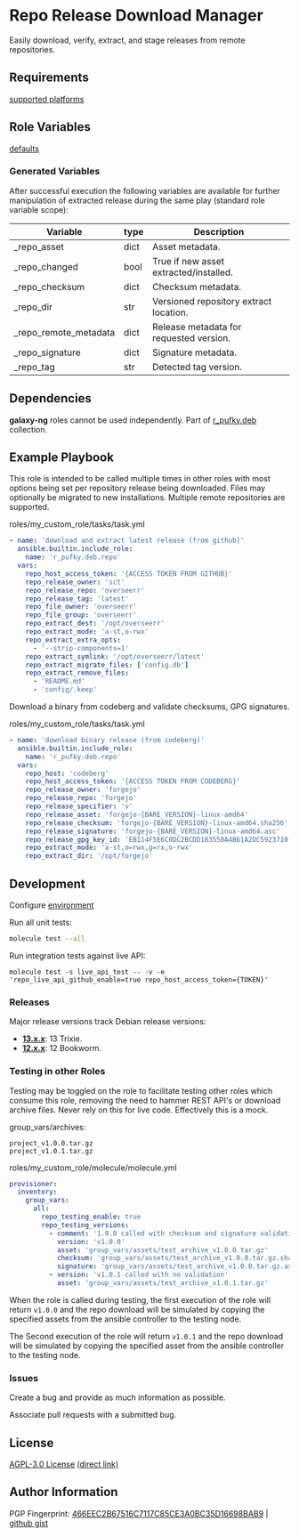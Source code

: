 # Repo Release Download Manager
Easily download, verify, extract, and stage releases from remote repositories.

## Requirements
[supported platforms](https://github.com/r-pufky/ansible_repo/blob/main/meta/main.yml)

## Role Variables
[defaults](https://github.com/r-pufky/ansible_repo/tree/main/defaults/main/)

### Generated Variables
After successful execution the following variables are available for further
manipulation of extracted release during the same play (standard role variable
scope):

 Variable              | type | Description
-----------------------|------|-----------------------------------------
 _repo_asset           | dict | Asset metadata.
 _repo_changed         | bool | True if new asset extracted/installed.
 _repo_checksum        | dict | Checksum metadata.
 _repo_dir             | str  | Versioned repository extract location.
 _repo_remote_metadata | dict | Release metadata for requested version.
 _repo_signature       | dict | Signature metadata.
 _repo_tag             | str  | Detected tag version.

## Dependencies
**galaxy-ng** roles cannot be used independently. Part of
[r_pufky.deb](https://github.com/r-pufky/ansible_collection_deb) collection.

## Example Playbook
This role is intended to be called multiple times in other roles with most
options being set per repository release being downloaded. Files may optionally
be migrated to new installations. Multiple remote repositories are supported.

roles/my_custom_role/tasks/task.yml
``` yaml
- name: 'download and extract latest release (from github)'
  ansible.builtin.include_role:
    name: 'r_pufky.deb.repo'
  vars:
    repo_host_access_token: '{ACCESS TOKEN FROM GITHUB}'
    repo_release_owner: 'sct'
    repo_release_repo: 'overseerr'
    repo_release_tag: 'latest'
    repo_file_owner: 'overseerr'
    repo_file_group: 'overseerr'
    repo_extract_dest: '/opt/overseerr'
    repo_extract_mode: 'a-st,o-rwx'
    repo_extract_extra_opts:
      - '--strip-components=1'
    repo_extract_symlink: '/opt/overseerr/latest'
    repo_extract_migrate_files: ['config.db']
    repo_extract_remove_files:
      - 'README.md'
      - 'config/.keep'
```

Download a binary from codeberg and validate checksums, GPG signatures.

roles/my_custom_role/tasks/task.yml
``` yaml
- name: 'download binary release (from codeberg)'
  ansible.builtin.include_role:
    name: 'r_pufky.deb.repo'
  vars:
    repo_host: 'codeberg'
    repo_host_access_token: '{ACCESS TOKEN FROM CODEBERG}'
    repo_release_owner: 'forgejo'
    repo_release_repo: 'forgejo'
    repo_release_specifier: 'v'
    repo_release_asset: 'forgejo-{BARE_VERSION}-linux-amd64'
    repo_release_checksum: 'forgejo-{BARE_VERSION}-linux-amd64.sha256'
    repo_release_signature: 'forgejo-{BARE_VERSION}-linux-amd64.asc'
    repo_release_gpg_key_id: 'EB114F5E6C0DC2BCDD183550A4B61A2DC5923710'
    repo_extract_mode: 'a-st,o=rwx,g=rx,o-rwx'
    repo_extract_dir: '/opt/forgejo'
```

## Development
Configure [environment](https://github.com/r-pufky/ansible_collection_docs/blob/main/ansible/environment.md)

Run all unit tests:
``` bash
molecule test --all
```

Run integration tests against live API:
```
molecule test -s live_api_test -- -v -e 'repo_live_api_github_enable=true repo_host_access_token={TOKEN}'
```

### Releases
Major release versions track Debian release versions:

* **[13.x.x](https://github.com/r-pufky/ansible_repo)**: 13 Trixie.
* **[12.x.x](https://github.com/r-pufky/ansible_repo/tree/12.x)**: 12 Bookworm.

### Testing in other Roles
Testing may be toggled on the role to facilitate testing other roles which
consume this role, removing the need to hammer REST API's or download archive
files. Never rely on this for live code. Effectively this is a mock.

group_vars/archives:
```
project_v1.0.0.tar.gz
project_v1.0.1.tar.gz
```

roles/my_custom_role/molecule/molecule.yml
``` yaml
provisioner:
  inventory:
    group_vars:
      all:
        repo_testing_enable: true
        repo_testing_versions:
          - comment: '1.0.0 called with checksum and signature validation'
            version: 'v1.0.0'
            asset: 'group_vars/assets/test_archive_v1.0.0.tar.gz'
            checksum: 'group_vars/assets/test_archive_v1.0.0.tar.gz.sha256'
            signature: 'group_vars/assets/test_archive_v1.0.0.tar.gz.asc'
          - version: 'v1.0.1 called with no validation'
            asset: 'group_vars/assets/test_archive_v1.0.1.tar.gz'
```
When the role is called during testing, the first execution of the role will
return `v1.0.0` and the repo download will be simulated by copying the
specified assets from the ansible controller to the testing node.

The Second execution of the role will return `v1.0.1` and the repo download
will be simulated by copying the specified asset from the ansible controller to
the testing node.

### Issues
Create a bug and provide as much information as possible.

Associate pull requests with a submitted bug.

## License
[AGPL-3.0 License](https://www.tldrlegal.com/license/gnu-affero-general-public-license-v3-agpl-3-0)
 [(direct link)](https://github.com/r-pufky/ansible_repo/blob/main/LICENSE)

## Author Information
PGP Fingerprint: [466EEC2B67516C7117C85CE3A0BC35D16698BAB9](https://keys.openpgp.org/vks/v1/by-fingerprint/466EEC2B67516C7117C85CE3A0BC35D16698BAB9)
| [github gist](https://gist.github.com/r-pufky/a8df36977c55b5bb20829267c4c49d22)
